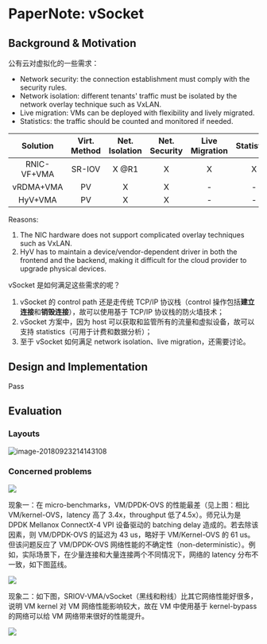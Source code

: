 # PaperNote: vSocket

## Background & Motivation

公有云对虚拟化的一些需求：

- Network security: the connection establishment must comply with the security rules.
- Network isolation: different tenants' traffic must be isolated by the network overlay technique such as VxLAN.
- Live migration: VMs can be deployed with flexibility and lively migrated.
- Statistics: the traffic should be counted and monitored if needed.

|  Solution   | Virt. Method | Net. Isolation | Net. Security | Live Migration | Statistics | Cost of Maintenance |
| :---------: | :----------: | :------------: | :-----------: | :------------: | :--------: | :-----------------: |
| RNIC-VF+VMA |    SR-IOV    |     X @R1      |       X       |       X        |     X      |          -          |
|  vRDMA+VMA  |      PV      |       X        |       X       |       -        |     -      |          -          |
|   HyV+VMA   |      PV      |       X        |       X       |       -        |     -      |      High @R2       |

Reasons:

1. The NIC hardware does not support complicated overlay techniques such as VxLAN.
2. HyV has to maintain a device/vendor-dependent driver in both the frontend and the backend, making it difficult for the cloud provider to upgrade physical devices. 

vSocket 是如何满足这些需求的呢？

1. vSocket 的 control path 还是走传统 TCP/IP 协议栈（control 操作包括**建立连接**和**销毁连接**），故可以使用基于 TCP/IP 协议栈的防火墙技术；
2. vSocket 方案中，因为 host 可以获取和监管所有的流量和虚拟设备，故可以支持 statistics（可用于计费和数据分析）；
3. 至于 vSocket 如何满足 network isolation、live migration，还需要讨论。

## Design and Implementation

Pass

## Evaluation

### Layouts

![image-20180923214143108](./assets/eval-architectures.png)

### Concerned problems

![](./assets/micro-bm-p0.png)

现象一：在 micro-benchmarks，VM/DPDK-OVS 的性能最差（见上图：相比 VM/kernel-OVS，latency 高了 3.4x，throughput 低了4.5x）。师兄认为是 DPDK Mellanox ConnectX-4 VPI 设备驱动的 batching delay 造成的。若去除该因素，则 VM/DPDK-OVS 的延迟为 43 us，略好于 VM/Kernel-OVS 的 61 us。但该问题反应了 VM/DPDK-OVS 网络性能的不确定性（non-deterministic）。例如，实际场景下，在少量连接和大量连接两个不同情况下，网络的 latency 分布不一致，如下图蓝线。

![](./assets/redis-bm-p0.png)

现象二：如下图，SRIOV-VMA/vSocket（黑线和粉线）比其它网络性能好很多，说明 VM kernel 对 VM 网络性能影响较大，故在 VM 中使用基于 kernel-bypass 的网络可以给 VM 网络带来很好的性能提升。

![](./assets/redis-bm-tp.png)

